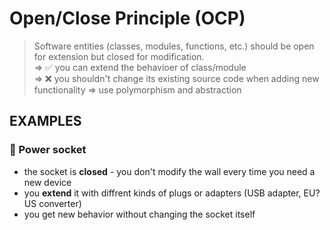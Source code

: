 # Open/Close Principle (OCP)
> Software entities (classes, modules, functions, etc.) should be open for extension but closed for modification.\
=> ✅ you can extend the behavioer of class/module\
=> ❌ you shouldn't change its existing source code when adding new functionality
=> use polymorphism and abstraction


## EXAMPLES
### 🔌 Power socket
- the socket is **closed** - you don't modify the wall every time you need a new device
- you **extend** it with diffrent kinds of plugs or adapters (USB adapter, EU?US converter)
- you get new behavior without changing the socket itself
